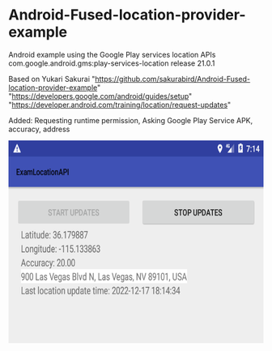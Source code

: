 # Android-Fused-location-provider-example
Android example using the Google Play services location APIs
com.google.android.gms:play-services-location release 21.0.1

Based on Yukari Sakurai "https://github.com/sakurabird/Android-Fused-location-provider-example"
"https://developers.google.com/android/guides/setup"
"https://developer.android.com/training/location/request-updates"

Added: Requesting runtime permission, Asking Google Play Service APK, accuracy, address

<img src="device.png" height="400" alt="Screenshot" />